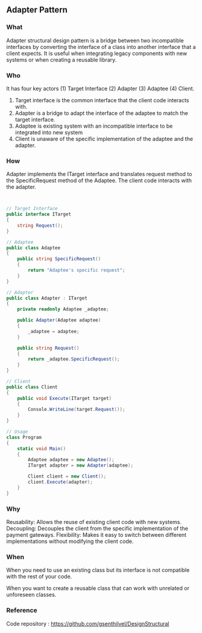 ﻿## Adapter Pattern

### What
Adapter structural design pattern is a bridge between two incompatible interfaces by converting 
the interface of a class into another interface that a client expects. It is useful when 
integrating legacy components with new systems or when creating a reusable library.


### Who

It has four key actors (1) Target Interface (2) Adapter (3) Adaptee (4) Client.

1. Target interface is the common interface that the client code interacts with.
2. Adapter is a bridge to adapt the interface of the adaptee to match the target interface.
3. Adaptee is existing system with an incompatible interface to be integrated into new system
4. Client is unaware of the specific implementation of the adaptee and the adapter.

### How

Adapter implements the ITarget interface and translates request method to the 
SpecificRequest method of the Adaptee. The client code interacts with the adapter.

```csharp


// Target Interface
public interface ITarget
{
    string Request();
}

// Adaptee
public class Adaptee
{
    public string SpecificRequest()
    {
        return "Adaptee's specific request";
    }
}

// Adapter
public class Adapter : ITarget
{
    private readonly Adaptee _adaptee;

    public Adapter(Adaptee adaptee)
    {
        _adaptee = adaptee;
    }

    public string Request()
    {
        return _adaptee.SpecificRequest();
    }
}

// Client
public class Client
{
    public void Execute(ITarget target)
    {
        Console.WriteLine(target.Request());
    }
}

// Usage
class Program
{
    static void Main()
    {
        Adaptee adaptee = new Adaptee();
        ITarget adapter = new Adapter(adaptee);

        Client client = new Client();
        client.Execute(adapter);
    }
}

```

### Why

Reusability: Allows the reuse of existing client code with new systems.
Decoupling: Decouples the client from the specific implementation of the payment gateways.
Flexibility: Makes it easy to switch between different implementations without modifying the client code.

### When

When you need to use an existing class but its interface is not compatible with the rest of your code.

When you want to create a reusable class that can work with unrelated or unforeseen classes.

### Reference

Code repository : https://github.com/gsenthilvel/DesignStructural

